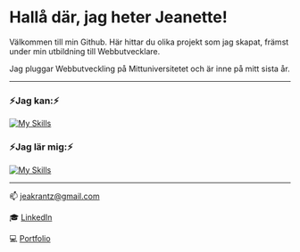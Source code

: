 # Hallå där, jag heter Jeanette!


Välkommen till min Github. Här hittar du olika projekt som jag skapat, främst under min utbildning till Webbutvecklare.

Jag pluggar Webbutveckling på Mittuniversitetet och är inne på mitt sista år. 

---

### ⚡Jag kan:⚡
[![My Skills](https://skillicons.dev/icons?i=js,html,css,bootstrap,figma,gulp,laravel,mysql,cs,dotnet,php,sass,vue,wordpress&perline=4)](https://skillicons.dev)

### ⚡Jag lär mig:⚡
[![My Skills](https://skillicons.dev/icons?i=mongodb,nodejs,react&perline=4)](https://skillicons.dev)

---

📫 [jeakrantz@gmail.com](mailto:jeakrantz@gmail.com)

:mortar_board: [LinkedIn](https://www.linkedin.com/in/jeanette-k-b38a25254/)

:computer: [Portfolio](https://jeanettekrantz.netlify.app/)
